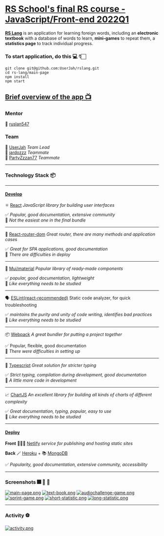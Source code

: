 # [RS School's final RS course - JavaScript/Front-end 2022Q1](https://rs.school/)

**[RS Lang](https://github.com/rolling-scopes-school/tasks/blob/master/tasks/stage-2/rs-lang/rslang.md)** is an application for learning foreign words, including an **electronic textbook** with a database of words to learn, **mini-games** to repeat them, a **statistics page** to track individual progress.

### To start application, do this 💻 👇🏻

```
git clone git@github.com:UserJah/rslang.git
cd rs-lang/main-page
npm install
npm start
```

## [Brief overview of the app 📺 ](https://youtu.be/SnHTTOM9OPY)

### Mentor

🦅 [ruslan547](https://github.com/ruslan547)

### Team

🐧 [UserJah](https://github.com/UserJah) <em>Team Lead</em><br/>
🦜 [jardozzz](https://github.com/jardozzz) <em>Teammate</em><br/>
🦉 [PartyZzzan77](https://github.com/PartyZzzan77) <em>Teammate</em>

---

### Technology Stack 📦

---

#### [Develop](https://github.com/UserJah/rslang/pull/28)

⚛️ [React](https://www.npmjs.com/package/react) <em>JavaScript library for building user interfaces</em><br/>

✅ <em>Popular, good documentation, extensive community</em><br/>
🤔 <em>Not the easiest one in the final bundle</em><br/>

---

🚦 [React-router-dom](https://www.npmjs.com/package/react-router-dom) <em>Great router, there are many methods and application cases</em><br/>

✅ <em>Great for SPA applications, good documentation</em><br/>
🤔 <em>There are difficulties in deploy</em><br/>

---

🎨 [Mui/material](https://mui.com/) <em>Popular library of ready-made components</em><br/>

✅ <em>popular, good documentation, lightweight </em><br/>
🤔 <em>Like everything needs to be studied</em><br/>

---

🗣 [ESLint(react-recommended)](https://eslint.org/) Static code analyzer, for quick troubleshooting<br/>

✅ <em>maintains the purity and unity of code writing, identifies bad practices</em><br/>
🤔 <em>Like everything needs to be studied</em> <br/>

---

📦 [Webpack](https://webpack.js.org/) <em>A great bundler for putting a project together</em><br/>

✅ Popular, flexible, good documentation<br/>
🤔 <em>There were difficulties in setting up</em> <br/>

---

🦆 [Typescript](https://www.typescriptlang.org/) <em>Great solution for stricter typing </em><br/>

✅ <em>Strict typing, compilation during development, good documentation</em><br/>
🤔 <em>A little more code in development</em><br/>

---

📈 [ChartJS](https://www.chartjs.org/) <em>An excellent library for building all kinds of charts of different complexity </em><br/>

✅ <em>Great documentation, typing, popular, easy to use</em><br/>
🤔 <em>Like everything needs to be studied</em><br/>

---

#### [Deploy](https://develop1--lovely-crumble-05c09a.netlify.app/)

**Front** 🧙🏻‍♂️ [Netlify](https://www.netlify.com/) <em>service for publishing and hosting static sites</em>

**Back** 🪄 [Heroku](https://heroku.com) + 📚 [MongoDB](https://www.mongodb.com/)

✅ <em>Popularity, good documentation, extensive community, accessibility</em><br/>

---

### Screenshots 🎆 🎇 🌅

[![main-page.png](https://i.postimg.cc/63wcKgh4/main-page.png)](https://postimg.cc/nsRBYdgn)
[![text-book.png](https://i.postimg.cc/g06cpB0p/text-book.png)](https://postimg.cc/3yYQC1pf)
[![audiochallenge-game.png](https://i.postimg.cc/cJDzDsW4/audiochallenge-game.png)](https://postimg.cc/3yv9NQWP)
[![sprint-game.png](https://i.postimg.cc/tTvHV3Jk/sprint-game.png)](https://postimg.cc/bDn572QS)
[![short-statistic.png](https://i.postimg.cc/J4LWHz49/short-statistic.png)](https://postimg.cc/QV0zRs7b)
[![long-statistic.png](https://i.postimg.cc/VN3hyKJ3/long-statistic.png)](https://postimg.cc/1grBwccH)

---

### Activity ⚽️

[![activity.png](https://i.postimg.cc/T3bm7QXy/activity.png)](https://postimg.cc/QFXHVQCs)
